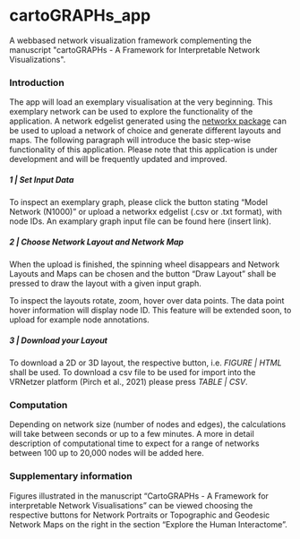 # cartoGRAPHs_app
A webbased network visualization framework complementing the manuscript "cartoGRAPHs - A Framework for Interpretable Network Visualizations". 

### Introduction

The app will load an exemplary visualisation at the very beginning. This exemplary network can be used to explore the functionality of the application. 
A network edgelist generated using the [networkx package](https://networkx.org/) can be used to upload a network of choice and generate different layouts and maps. 
The following paragraph will introduce the basic step-wise functionality of this application. Please note that this application is under development and will be frequently updated and improved. 


##### 1 | Set Input Data
To inspect an exemplary graph, please click the button stating “Model Network (N1000)” or upload a networkx edgelist (.csv or .txt format), with node IDs.
An examplary graph input file can be found here (insert link).

##### 2 | Choose Network Layout and Network Map 
When the upload is finished, the spinning wheel disappears and Network Layouts and Maps can be chosen and the button “Draw Layout” shall be pressed to draw the layout with a given input graph. 

To inspect the layouts rotate, zoom, hover over data points.
The data point hover information will display node ID. This feature will be extended soon, to upload for example node annotations.

##### 3 | Download your Layout
To download a 2D or 3D layout, the respective button, i.e. *FIGURE | HTML* shall be used. 
To download a csv file to be used for import into the VRNetzer platform (Pirch et al., 2021) please press *TABLE | CSV*. 

### Computation
Depending on network size (number of nodes and edges), the calculations will take between seconds or up to a few minutes. A more in detail description of computational time to expect for a range of networks between 100 up to 20,000 nodes will be added here. 

### Supplementary information 
Figures illustrated in the manuscript “CartoGRAPHs - A Framework for interpretable Network Visualisations” can be viewed choosing the respective buttons for Network Portraits or Topographic and Geodesic Network Maps on the right in the section “Explore the Human Interactome”.
